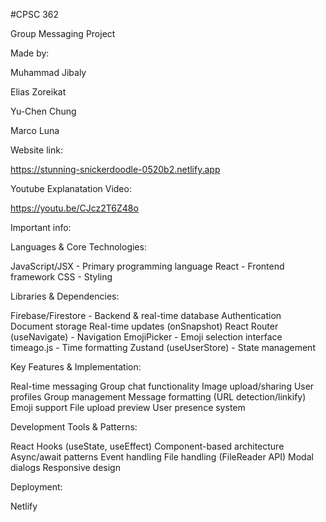 #CPSC 362 

Group Messaging Project

Made by:

Muhammad Jibaly

Elias Zoreikat

Yu-Chen Chung

Marco Luna

Website link:

https://stunning-snickerdoodle-0520b2.netlify.app

Youtube Explanatation Video:

https://youtu.be/CJcz2T6Z48o


Important info:

Languages & Core Technologies:

JavaScript/JSX - Primary programming language
React - Frontend framework
CSS - Styling

Libraries & Dependencies:

Firebase/Firestore - Backend & real-time database
Authentication
Document storage
Real-time updates (onSnapshot)
React Router (useNavigate) - Navigation
EmojiPicker - Emoji selection interface
timeago.js - Time formatting
Zustand (useUserStore) - State management

Key Features & Implementation:

Real-time messaging
Group chat functionality
Image upload/sharing
User profiles
Group management
Message formatting (URL detection/linkify)
Emoji support
File upload preview
User presence system

Development Tools & Patterns:

React Hooks (useState, useEffect)
Component-based architecture
Async/await patterns
Event handling
File handling (FileReader API)
Modal dialogs
Responsive design

Deployment:

Netlify
